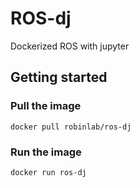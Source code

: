 # ROS-dj
Dockerized ROS with jupyter

## Getting started

### Pull the image

    docker pull robinlab/ros-dj
    
### Run the image

    docker run ros-dj

